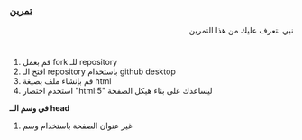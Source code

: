 
<p dir="rtl">
<h3><a href="https://github.com/kuwaitcodes/web-cw-1">تمرين </a></h3></p>


<p dir="rtl">
نبي نتعرف عليك من هذا التمرين</p>
<h1></h1>
<p dir="rtl">
 </p>


1. قم بعمل fork للـ repository
2. افتح الـ repository باستخدام github desktop
3. قم بإنشاء ملف بصيغة html
4. استخدم اختصار "html:5" ليساعدك على بناء هيكل الصفحة

<strong>  في وسم الــ head</strong>
1. غير عنوان الصفحة باستخدام وسم <title>

<strong>  في وسم الــ body</strong>
1. اكتب اسمك باستخدام وسم &lt;h1>
2. اكتب "هذا موقعي الأول" باستخدام وسم &lt;h2>
3. اكتب سبب اختيارك لمسار برمجة المواقع باستخدام وسم &lt;p> \
``مثال: اخترت مسار برمجة المواقع لأنه أفضل مسار``



<h1></h1>
<p dir="rtl">
<strong>أنشئ ملف html ثاني</strong>

<strong>  في وسم الــ body</strong>
1. أدرج صورة للعبتك المفضلة باستخدام وسم &lt;img> وغير حجمها باستخدام سمة: width و height
2. ضع رابط ينقلك إلى الصفحة الأولى باستخدام وسم &lt;a> 
3. اكتب تاريخ اليوم كملاحظة
4. احفظ التغييرات وارفع الكود إلى github
5. قم بتسليم التمرين على موقع Coded Lab

<p dir="rtl">
<strong>بونص!✨</strong></p>

- ضع ايقونة في عنوان الصفحة (icon)
- إدراج أي فيديو في موقعك
<hr>

لا تترددون بسؤال المدرسين! 👌


